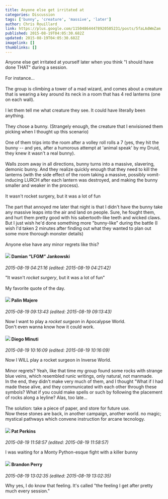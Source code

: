 ```yaml
---
title: Anyone else get irritated at
categories: Discussion
tags: ['bunny', 'creature', 'massive', 'later']
author: Chris Rouillard
link: https://plus.google.com/115048644478920505231/posts/5faLAdWmZam
published: 2015-08-19T04:05:30.682Z
updated: 2015-08-19T04:05:30.682Z
imagelink: []
thumblinks: []
---
```


Anyone else get irritated at yourself later when you think &quot;I should have done THAT&quot; during a session.<br /><br />For instance...<br /><br />The group is climbing a tower of a mad wizard, and comes about a creature that is wearing a key around its neck in a room that has 4 red lanterns (one on each wall).<br /><br />I let them tell me what creature they see. It could have literally been anything.<br /><br />They chose a bunny. (Strangely enough, the creature that I envisioned them picking when I thought up this scenario)<br /><br />One of them trips into the room after a volley roll rolls a 7 (yes, they hit the bunny -- and yes, after a humorous attempt at &#39;animal speak&#39; by my Druid, they knew it wasn&#39;t a real bunny).<br /><br />Walls zoom away in all directions, bunny turns into a massive, slavering, demonic bunny. And they realize quickly enough that they need to kill the lanterns (with the side effect of the room taking a massive, possibly vomit-inducing LURCH after each lantern was destroyed, and making the bunny smaller and weaker in the process).<br /><br />It wasn&#39;t rocket surgery, but it was a lot of fun<br /><br />The part that annoyed me later that night is that I didn&#39;t have the bunny take any massive leaps into the air and land on people. Sure, he fought them, and hurt them pretty good with his sabertooth-like teeth and wicked claws. But I just wish he&#39;d done something more &quot;bunny-like&quot; during the battle (I wish I&#39;d taken 2 minutes after finding out what they wanted to plan out some more thorough monster details)<br /><br />Anyone else have any minor regrets like this?
<div id='comment z12fjpjappubs3wkv23ju5wjdk2yy3tuu'>
  <h4><img src='{{site.baseurl}}//images/avatars/100476170927206311405_photo.jpg'> Damian “LFGM” Jankowski</h4>
      <p><cite>2015-08-19 04:21:16 (edited: 2015-08-19 04:21:42)</cite></p>
        <p>&quot;It wasn&#39;t <i>rocket surgery</i>, but it was a lot of fun&quot;<br /><br />My favorite quote of the day.</p>
</div>
        

<div id='comment z12fjpjappubs3wkv23ju5wjdk2yy3tuu'>
  <h4><img src='{{site.baseurl}}//images/avatars/117742042785888690563_photo.jpg'> Palin Majere</h4>
      <p><cite>2015-08-19 09:13:43 (edited: 2015-08-19 09:13:43)</cite></p>
        <p>Now I want to play a <i>rocket surgeon</i> in Apocalypse World.<br />Don&#39;t even wanna know how it could work.</p>
</div>
        

<div id='comment z12fjpjappubs3wkv23ju5wjdk2yy3tuu'>
  <h4><img src='{{site.baseurl}}//images/avatars/105865506865728214454_photo.jpg'> Diego Minuti</h4>
      <p><cite>2015-08-19 10:16:09 (edited: 2015-08-19 10:16:09)</cite></p>
        <p>Now I WILL play a rocket surgeon in Inverse World.<br /><br />Minor regrets? Yeah, like that time my group found some rocks with strange blue veins, which resembled runic writings, only natural, not manmade.<br />In the end, they didn&#39;t make very much of them, and I thought &quot;What if I had made these alive, and they communicated with each other through these symbols? What if you could make spells or such by following the placement of rocks along a leyline? Alas, too late...<br /><br />The solution: take a piece of paper, and store for future use.<br />Now these stones are back, in another campaign, another world. no magic; mystical pathways which convene instruction for arcane tecnology.</p>
</div>
        

<div id='comment z12fjpjappubs3wkv23ju5wjdk2yy3tuu'>
  <h4><img src='{{site.baseurl}}//images/avatars/111084535862571882784_photo.jpg'> Pat Perkins</h4>
      <p><cite>2015-08-19 11:58:57 (edited: 2015-08-19 11:58:57)</cite></p>
        <p>I was waiting for a Monty Python-esque fight with a killer bunny</p>
</div>
        

<div id='comment z12fjpjappubs3wkv23ju5wjdk2yy3tuu'>
  <h4><img src='{{site.baseurl}}//images/avatars/107058172141092568666_photo.jpg'> Brandon Perry</h4>
      <p><cite>2015-08-19 13:02:35 (edited: 2015-08-19 13:02:35)</cite></p>
        <p>Why yes, I do know that feeling. It&#39;s called &quot;the feeling I get after pretty much every session.&quot;</p>
</div>
        